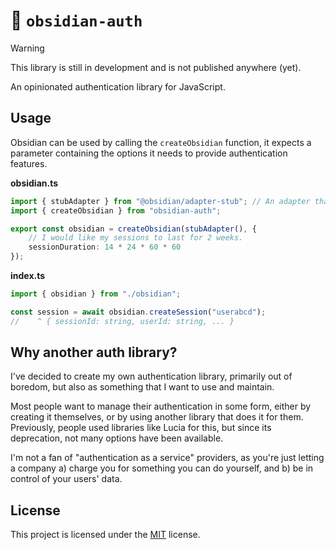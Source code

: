 # 👮 `obsidian-auth`

> [!WARNING]
> This library is still in development and is not published anywhere (yet).

An opinionated authentication library for JavaScript.

## Usage

Obsidian can be used by calling the `createObsidian` function, it expects a parameter containing the options it needs
to provide authentication features.

**obsidian.ts**
```ts
import { stubAdapter } from "@obsidian/adapter-stub"; // An adapter that does nothing.
import { createObsidian } from "obsidian-auth";

export const obsidian = createObsidian(stubAdapter(), {
    // I would like my sessions to last for 2 weeks.
    sessionDuration: 14 * 24 * 60 * 60
});
```

**index.ts**
```ts
import { obsidian } from "./obsidian";

const session = await obsidian.createSession("userabcd");
//    ^ { sessionId: string, userId: string, ... }
```

## Why another auth library?

I've decided to create my own authentication library, primarily out of boredom, but also as something that I want to
use and maintain.

Most people want to manage their authentication in some form, either by creating it themselves, or by using another
library that does it for them. Previously, people used libraries like Lucia for this, but since its deprecation, not
many options have been available.

I'm not a fan of "authentication as a service" providers, as you're just letting a company a) charge you for
something you can do yourself, and b) be in control of your users' data.

## License

This project is licensed under the [MIT](https://choosealicense.com/licenses/mit/) license.